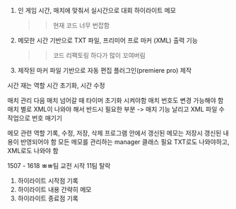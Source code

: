 1. 인 게임 시간, 매치에 맞춰서 실시간으로 대회 하이라이트 메모
	>> 현재 코드 너무 번잡함


2. 메모한 시간 기반으로 TXT 파일, 프리미어 프로 마커 (XML) 출력 기능
	>> 코드 리팩토링 하다가 많이 꼬여버림


3. 제작된 마커 파일 기반으로 자동 편집 플러그인(premiere pro) 제작



시간 재는 역할
	시간 초기화, 시간 수정

매치 관리
	다음 매치 넘어갈 때 타이머 초기화 시켜야함
	매치 번호도 변경 가능해야 함
	매치 별로 XML이 나와야 해서 반드시 필요한 부분 
	-> 매치 기능 날리고 XML 파일 수작업으로 번호 매기기

메모 관련 역할
	기록, 수정, 저장, 삭제
	프로그램 안에서 갱신된 메모는 저장시 갱신된 내용이 반영되어야 함 
	모든 메모를 관리하는 manager 클래스 필요
	TXT로도 나와야하고, XML로도 나와야 함


1507 - 1618
ㅃㅃ팀 교전 시작 11팀 탈락 

1. 하이라이트 시작점 기록
2. 하이라이트 내용 간략히 메모
3. 하이라이트 종료점 기록